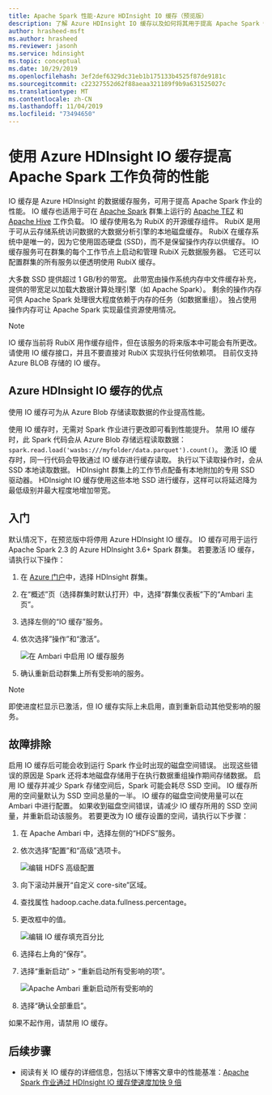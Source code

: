 ```yaml
---
title: Apache Spark 性能-Azure HDInsight IO 缓存（预览版）
description: 了解 Azure HDInsight IO 缓存以及如何将其用于提高 Apache Spark 性能。
author: hrasheed-msft
ms.author: hrasheed
ms.reviewer: jasonh
ms.service: hdinsight
ms.topic: conceptual
ms.date: 10/29/2019
ms.openlocfilehash: 3ef2def6329dc31eb1b175133b4525f87de9181c
ms.sourcegitcommit: c22327552d62f88aeaa321189f9b9a631525027c
ms.translationtype: MT
ms.contentlocale: zh-CN
ms.lasthandoff: 11/04/2019
ms.locfileid: "73494650"
---
```

# <a name="improve-performance-of-apache-spark-workloads-using-azure-hdinsight-io-cache"></a>使用 Azure HDInsight IO 缓存提高 Apache Spark 工作负荷的性能

IO 缓存是 Azure HDInsight 的数据缓存服务，可用于提高 Apache Spark 作业的性能。 IO 缓存也适用于可在 [Apache Spark](https://tez.apache.org/) 群集上运行的 [Apache TEZ](https://hive.apache.org/) 和 [Apache Hive](https://spark.apache.org/) 工作负载。 IO 缓存使用名为 RubiX 的开源缓存组件。 RubiX 是用于可从云存储系统访问数据的大数据分析引擎的本地磁盘缓存。 RubiX 在缓存系统中是唯一的，因为它使用固态硬盘 (SSD)，而不是保留操作内存以供缓存。 IO 缓存服务可在群集的每个工作节点上启动和管理 RubiX 元数据服务器。 它还可以配置群集的所有服务以便透明使用 RubiX 缓存。

大多数 SSD 提供超过 1 GB/秒的带宽。 此带宽由操作系统内存中文件缓存补充，提供的带宽足以加载大数据计算处理引擎（如 Apache Spark）。 剩余的操作内存可供 Apache Spark 处理很大程度依赖于内存的任务（如数据重组）。 独占使用操作内存可让 Apache Spark 实现最佳资源使用情况。  

> [!Note]  
> IO 缓存当前将 RubiX 用作缓存组件，但在该服务的将来版本中可能会有所更改。 请使用 IO 缓存接口，并且不要直接对 RubiX 实现执行任何依赖项。
>目前仅支持 Azure BLOB 存储的 IO 缓存。 

## <a name="benefits-of-azure-hdinsight-io-cache"></a>Azure HDInsight IO 缓存的优点

使用 IO 缓存可为从 Azure Blob 存储读取数据的作业提高性能。

使用 IO 缓存时，无需对 Spark 作业进行更改即可看到性能提升。 禁用 IO 缓存时，此 Spark 代码会从 Azure Blob 存储远程读取数据：`spark.read.load('wasbs:///myfolder/data.parquet').count()`。 激活 IO 缓存时，同一行代码会导致通过 IO 缓存进行缓存读取。 执行以下读取操作时，会从 SSD 本地读取数据。 HDInsight 群集上的工作节点配备有本地附加的专用 SSD 驱动器。 HDInsight IO 缓存使用这些本地 SSD 进行缓存，这样可以将延迟降为最低级别并最大程度地增加带宽。

## <a name="getting-started"></a>入门

默认情况下，在预览版中将停用 Azure HDInsight IO 缓存。 IO 缓存可用于运行 Apache Spark 2.3 的 Azure HDInsight 3.6+ Spark 群集。  若要激活 IO 缓存，请执行以下操作：

1. 在 [Azure 门户](https://portal.azure.com)中，选择 HDInsight 群集。

1. 在“概述”页（选择群集时默认打开）中，选择“群集仪表板”下的“Ambari 主页”。

1. 选择左侧的“IO 缓存”服务。

1. 依次选择”操作”和“激活”。

    ![在 Ambari 中启用 IO 缓存服务](./media/apache-spark-improve-performance-iocache/ambariui-enable-iocache.png "在 Ambari 中启用 IO 缓存服务")

1. 确认重新启动群集上所有受影响的服务。

>[!NOTE]  
> 即使进度栏显示已激活，但 IO 缓存实际上未启用，直到重新启动其他受影响的服务。

## <a name="troubleshooting"></a>故障排除
  
启用 IO 缓存后可能会收到运行 Spark 作业时出现的磁盘空间错误。 出现这些错误的原因是 Spark 还将本地磁盘存储用于在执行数据重组操作期间存储数据。 启用 IO 缓存并减少 Spark 存储空间后，Spark 可能会耗尽 SSD 空间。 IO 缓存所用的空间量默认为 SSD 空间总量的一半。 IO 缓存的磁盘空间使用量可以在 Ambari 中进行配置。 如果收到磁盘空间错误，请减少 IO 缓存所用的 SSD 空间量，并重新启动该服务。 若要更改为 IO 缓存设置的空间，请执行以下步骤：

1. 在 Apache Ambari 中，选择左侧的“HDFS”服务。

1. 依次选择“配置”和“高级”选项卡。

    ![编辑 HDFS 高级配置](./media/apache-spark-improve-performance-iocache/ambariui-hdfs-service-configs-advanced.png "编辑 HDFS 高级配置")

1. 向下滚动并展开“自定义 core-site”区域。

1. 查找属性 hadoop.cache.data.fullness.percentage。

1. 更改框中的值。

    ![编辑 IO 缓存填充百分比](./media/apache-spark-improve-performance-iocache/ambariui-cache-data-fullness-percentage-property.png "编辑 IO 缓存填充百分比")

1. 选择右上角的“保存”。

1. 选择“重新启动” > “重新启动所有受影响的项”。

    ![Apache Ambari 重新启动所有受影响的](./media/apache-spark-improve-performance-iocache/ambariui-restart-all-affected.png "重新启动所有受影响的")

1. 选择“确认全部重启”。

如果不起作用，请禁用 IO 缓存。

## <a name="next-steps"></a>后续步骤

- 阅读有关 IO 缓存的详细信息，包括以下博客文章中的性能基准：[Apache Spark 作业通过 HDInsight IO 缓存使速度加快 9 倍](https://azure.microsoft.com/blog/apache-spark-speedup-with-hdinsight-io-cache/)
